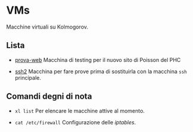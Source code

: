 
# VMs

Macchine virtuali su Kolmogorov.

## Lista

- [prova-web](./prova-web) Macchina di testing per il nuovo sito di Poisson del PHC

- [ssh2](./ssh2) Macchina per fare prove prima di sostituirla con la macchina `ssh` principale.

## Comandi degni di nota

- `xl list` Per elencare le macchine attive al momento.

- `cat /etc/firewall` Configurazione delle _iptables_.
